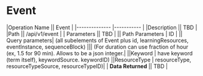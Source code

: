 # Event #


|Operation Name || Event |
|-------------- |----------- |
|Description || TBD |
|Path       || /api/v1/event |
| Parameters || TBD |
|| Path Parameters | ID |
|| Query parameters| (all subelements of Event plus id, learningResources, eventInstance, sequenceBlock)
||| (For duration can use fraction of hour (ex, 1.5 for 90 min). Allows to be a json integer.|
||Keyword | have keyword (term itself), keywordSource. keywordID)
||ResourceType | resourceType, resourceTypeSource, resourceTypeID)|
| **Data Returned** || TBD |
